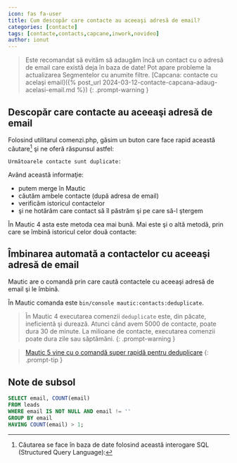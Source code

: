 ```yaml
---
icon: fas fa-user
title: Cum descopăr care contacte au aceeaşi adresă de email?
categories: [contacte]
tags: [contacte,contacts,capcane,inwork,novideo]
author: ionut
---
```


> Este recomandat să evităm să adaugăm încă un contact cu o adresă de email care există deja în baza de date! Pot apare probleme la actualizarea Segmentelor cu anumite filtre. [Capcana: contacte cu acelaşi email]({% post_url 2024-03-12-contacte-capcana-adaug-acelasi-email.md %})
{: .prompt-warning }

## Descopăr care contacte au aceeaşi adresă de email

Folosind utilitarul comenzi.php, găsim un buton care face rapid această căutare[^interogare] şi ne oferă răspunsul astfel:

```
Următoarele contacte sunt duplicate:
```

Având această informaţie:
* putem merge în Mautic
* căutăm ambele contacte (după adresa de email)
* verificăm istoricul contactelor
* şi ne hotărâm care contact să îl păstrăm şi pe care să-l ştergem

În Mautic 4 asta este metoda cea mai bună. Mai este şi o altă metodă, prin care se îmbină istoricul celor două contacte:

## Îmbinarea automată a contactelor cu aceeaşi adresă de email

Mautic are o comandă prin care caută contactele cu aceeaşi adresă de email şi le îmbină.

În Mautic comanda este `bin/console mautic:contacts:deduplicate`.

> În Mautic 4 executarea comenzii `deduplicate` este, din păcate, ineficientă şi durează. Atunci când avem 5000 de contacte, poate dura 30 de minute. La milioane de contacte, executarea comenzii poate dura zile sau săptămâni.
{: .prompt-warning }

> [Mautic 5 vine cu o comandă super rapidă pentru deduplicare](https://forum.mautic.org/t/how-did-happened-duplicate-contact/24575/30)
{: .prompt-tip }

## Note de subsol
[^interogare]: Căutarea se face în baza de date folosind această interogare SQL (Structured Query Language):
```sql
SELECT email, COUNT(email) 
FROM leads 
WHERE email IS NOT NULL AND email != '' 
GROUP BY email 
HAVING COUNT(email) > 1;
```
